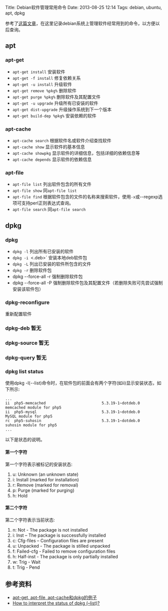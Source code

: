 Title: Debian软件管理常用命令
Date: 2013-08-25 12:14
Tags: debian, ubuntu, apt, dpkg

参考了[这篇文章](http://www.thegeekstuff.com/2009/10/debian-ubuntu-install-upgrade-remove-packages-using-apt-get-apt-cache-apt-file-dpkg/)，在这里记录debian系统上管理软件经常用到的命令，以方便以后查询。
## apt

### apt-get

*  `apt-get install` 安装软件
*  `apt-get -f install` 修复依赖关系
*  `apt-get -u install` 升级软件  
*  `apt-get remove %pkg%` 删除软件
*  `apt-get purge %pkg%` 删除软件及其配置文件
*  `apt-get -u upgrade` 升级所有已安装的软件
*  `apt-get dist-upgrade` 升级操作系统到下一个版本
*  `apt-get build-dep %pkg%` 安装依赖的软件
### apt-cache

*  `apt-cache search` 根据软件名或软件介绍查找软件
*  `apt-cache show` 显示软件的基本信息
*  `apt-cache showpkg` 显示软件的详细信息，包括详细的依赖信息等
*  `apt-cache depends` 显示软件的依赖信息
### apt-file

*  `apt-file list` 列出软件包含的所有文件
*  `apt-file show` 同`apt-file list`
*  `apt-file find` 根据软件包含的文件的名称来搜索软件，使用`-x`或--regexp选项可支持perl正则表达式查询。
*  `apt-file search` 同`apt-file search` 

## dpkg

### dpkg

*  `dpkg -l` 列出所有已安装的软件
*  `dpkg -i `<.deb>` 安装本地deb软件包
*  `dpkg -L` 列出已安装的软件所包含的文件
*  `dpkg -r` 删除软件包
*  dpkg --force-all -r 强制删除软件包
*  dpkg --force-all -P 强制删除软件包及其配置文件（若删除失败可先尝试强制安装该软件包）
### dpkg-reconfigure

重新配置软件
### dpkg-deb 暂无

### dpkg-source 暂无
### dpkg-query 暂无

### dpkg list status

使用dpkg -l(--list)命令时，在软件包的前面会有两个字符(如ii)显示安装状态，如下所示:

	
	...
	ii  php5-memcached                         5.3.19-1~dotdeb.0                      memcached module for php5
	ii  php5-mysql                             5.3.19-1~dotdeb.0                      MySQL module for php5
	rc  php5-suhosin                           5.3.19-1~dotdeb.0                      suhosin module for php5
	...

以下是状态的说明。
#### 第一个字符

第一个字符表示被标记的安装状态:

1.  u: Unknown (an unknown state)
2.  i: Install (marked for installation)
3.  r: Remove (marked for removal)
4.  p: Purge (marked for purging)
5.  h: Hold
#### 第二个字符

第二个字符表示当前状态:

1.  n: Not - The package is not installed
2.  i: Inst – The package is successfully installed
3.  c: Cfg-files – Configuration files are present
4.  u: Unpacked - The package is stilled unpacked
5.  f: Failed-cfg - Failed to remove configuration files
6.  h: Half-inst - The package is only partially installed
7.  w: Trig - Wait
8.  t: Trig - Pend
## 参考资料

*  [apt-get, apt-file, apt-cache和dpkg的例子](http://www.thegeekstuff.com/2009/10/debian-ubuntu-install-upgrade-remove-packages-using-apt-get-apt-cache-apt-file-dpkg/)
*  [How to interpret the status of dpkg (–list)?](http://linuxprograms.wordpress.com/2010/05/11/status-dpkg-list/)

